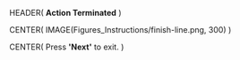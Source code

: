 HEADER( __Action Terminated__ )

CENTER( IMAGE(Figures_Instructions/finish-line.png, 300) )
 
CENTER( Press __'Next'__ to exit. )

